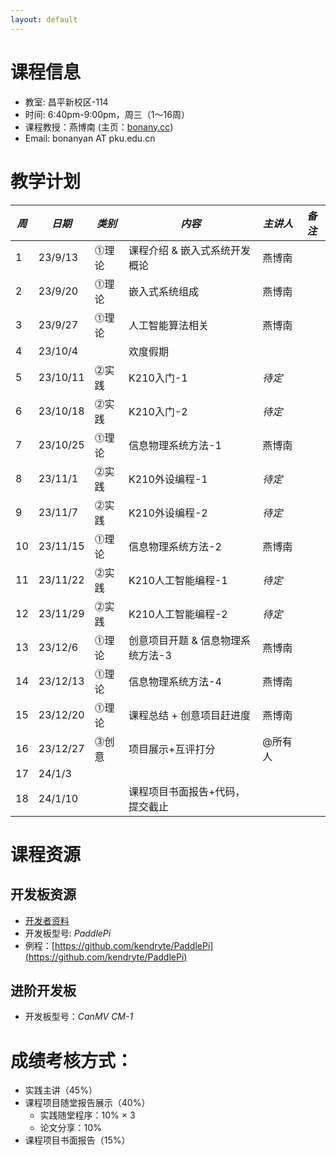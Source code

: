 ```yaml
---
layout: default
---
```


# 课程信息

- 教室:	昌平新校区-114
- 时间:	6:40pm-9:00pm，周三（1～16周）
- 课程教授：燕博南 (主页：[bonany.cc](https://bonany.cc))
- Email:	bonanyan AT pku.edu.cn

# 教学计划

| *周* | *日期*   | *类别* | *内容*                            | *主讲人* | *备注* |
| ---- | -------- | ------ | --------------------------------- | -------- | ------ |
| 1    | 23/9/13  | ⓵理论 | 课程介绍 & 嵌入式系统开发概论     | 燕博南   |        |
| 2    | 23/9/20  | ⓵理论 | 嵌入式系统组成                    | 燕博南   |        |
| 3    | 23/9/27  | ⓵理论 | 人工智能算法相关                  | 燕博南   |        |
| 4    | 23/10/4  |        | 欢度假期                          |          |        |
| 5    | 23/10/11 | ⓶实践 | K210入门-1                        | _待定_   |        |
| 6    | 23/10/18 | ⓶实践 | K210入门-2                        | _待定_   |        |
| 7    | 23/10/25 | ⓵理论 | 信息物理系统方法-1                | 燕博南   |        |
| 8    | 23/11/1  | ⓶实践 | K210外设编程-1                    | _待定_   |        |
| 9    | 23/11/7  | ⓶实践 | K210外设编程-2                    | _待定_   |        |
| 10   | 23/11/15 | ⓵理论 | 信息物理系统方法-2                | 燕博南   |        |
| 11   | 23/11/22 | ⓶实践 | K210人工智能编程-1                | _待定_   |        |
| 12   | 23/11/29 | ⓶实践 | K210人工智能编程-2                | _待定_   |        |
| 13   | 23/12/6  | ⓵理论 | 创意项目开题 & 信息物理系统方法-3 | 燕博南   |        |
| 14   | 23/12/13 | ⓵理论 | 信息物理系统方法-4                | 燕博南   |        |
| 15   | 23/12/20 | ⓵理论 | 课程总结 + 创意项目赶进度         | 燕博南   |        |
| 16   | 23/12/27 | ⓷创意 | 项目展示+互评打分                 | @所有人  |        |
| 17   | 24/1/3   |        |                                   |          |        |
| 18   | 24/1/10  |        | 课程项目书面报告+代码，提交截止   |          |        |


# 课程资源

## 开发板资源

- [开发者资料](/assets/doc/K210开发资料给客户_20221008.7z)
- 开发板型号: _PaddlePi_ 
- 例程：[https://github.com/kendryte/PaddlePi](https://github.com/kendryte/PaddlePi)

## 进阶开发板

- 开发板型号：_CanMV CM-1_

# 成绩考核方式：

- 实践主讲（45%）
- 课程项目随堂报告展示（40%）
  - 实践随堂程序：10% × 3
  - 论文分享：10%
- 课程项目书面报告（15%）
